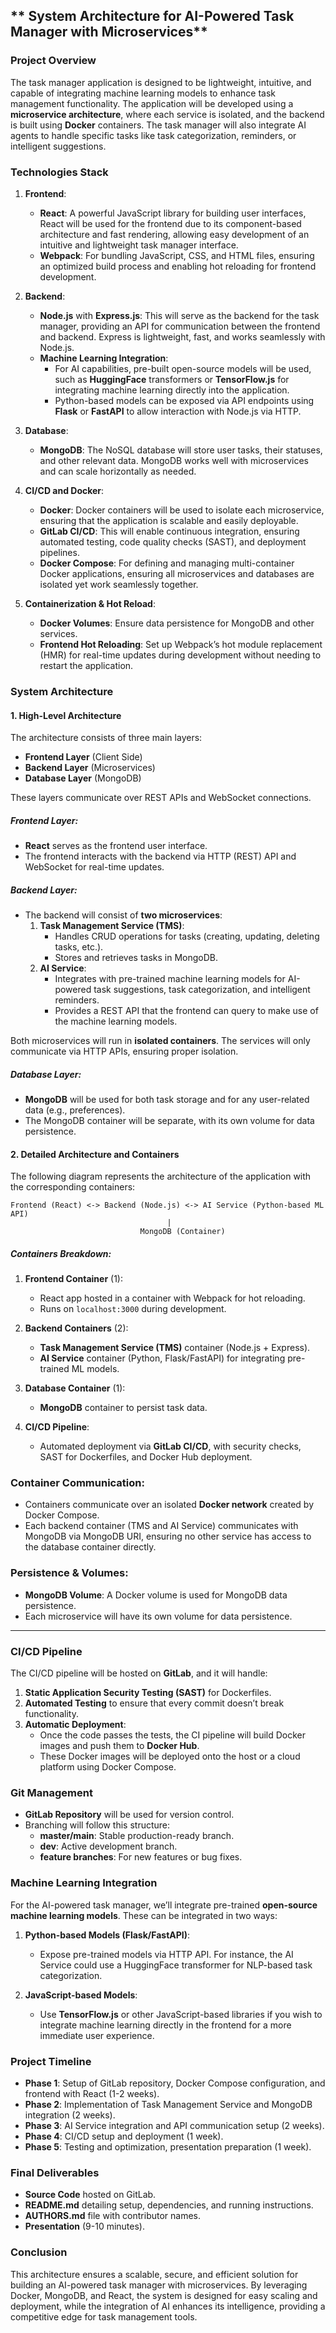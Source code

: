 
## ** System Architecture for AI-Powered Task Manager with Microservices**

### **Project Overview**
The task manager application is designed to be lightweight, intuitive, and capable of integrating machine learning models to enhance task management functionality. The application will be developed using a **microservice architecture**, where each service is isolated, and the backend is built using **Docker** containers. The task manager will also integrate AI agents to handle specific tasks like task categorization, reminders, or intelligent suggestions.

### **Technologies Stack**
1. **Frontend**:
   - **React**: A powerful JavaScript library for building user interfaces, React will be used for the frontend due to its component-based architecture and fast rendering, allowing easy development of an intuitive and lightweight task manager interface.
   - **Webpack**: For bundling JavaScript, CSS, and HTML files, ensuring an optimized build process and enabling hot reloading for frontend development.

2. **Backend**:
   - **Node.js** with **Express.js**: This will serve as the backend for the task manager, providing an API for communication between the frontend and backend. Express is lightweight, fast, and works seamlessly with Node.js.
   - **Machine Learning Integration**: 
     - For AI capabilities, pre-built open-source models will be used, such as **HuggingFace** transformers or **TensorFlow.js** for integrating machine learning directly into the application.
     - Python-based models can be exposed via API endpoints using **Flask** or **FastAPI** to allow interaction with Node.js via HTTP.

3. **Database**:
   - **MongoDB**: The NoSQL database will store user tasks, their statuses, and other relevant data. MongoDB works well with microservices and can scale horizontally as needed.

4. **CI/CD and Docker**:
   - **Docker**: Docker containers will be used to isolate each microservice, ensuring that the application is scalable and easily deployable.
   - **GitLab CI/CD**: This will enable continuous integration, ensuring automated testing, code quality checks (SAST), and deployment pipelines.
   - **Docker Compose**: For defining and managing multi-container Docker applications, ensuring all microservices and databases are isolated yet work seamlessly together.

5. **Containerization & Hot Reload**:
   - **Docker Volumes**: Ensure data persistence for MongoDB and other services.
   - **Frontend Hot Reloading**: Set up Webpack’s hot module replacement (HMR) for real-time updates during development without needing to restart the application.

### **System Architecture**

#### **1. High-Level Architecture**

The architecture consists of three main layers:

- **Frontend Layer** (Client Side)
- **Backend Layer** (Microservices)
- **Database Layer** (MongoDB)

These layers communicate over REST APIs and WebSocket connections.

##### **Frontend Layer**:
- **React** serves as the frontend user interface.
- The frontend interacts with the backend via HTTP (REST) API and WebSocket for real-time updates.

##### **Backend Layer**:
- The backend will consist of **two microservices**:
  1. **Task Management Service (TMS)**:
     - Handles CRUD operations for tasks (creating, updating, deleting tasks, etc.).
     - Stores and retrieves tasks in MongoDB.
  2. **AI Service**:
     - Integrates with pre-trained machine learning models for AI-powered task suggestions, task categorization, and intelligent reminders.
     - Provides a REST API that the frontend can query to make use of the machine learning models.

Both microservices will run in **isolated containers**. The services will only communicate via HTTP APIs, ensuring proper isolation.

##### **Database Layer**:
- **MongoDB** will be used for both task storage and for any user-related data (e.g., preferences).
- The MongoDB container will be separate, with its own volume for data persistence.

#### **2. Detailed Architecture and Containers**

The following diagram represents the architecture of the application with the corresponding containers:

```plaintext
Frontend (React) <-> Backend (Node.js) <-> AI Service (Python-based ML API)
                                   |
                             MongoDB (Container)
```

##### **Containers Breakdown**:
1. **Frontend Container** (1):
   - React app hosted in a container with Webpack for hot reloading.
   - Runs on `localhost:3000` during development.

2. **Backend Containers** (2):
   - **Task Management Service (TMS)** container (Node.js + Express).
   - **AI Service** container (Python, Flask/FastAPI) for integrating pre-trained ML models.
   
3. **Database Container** (1):
   - **MongoDB** container to persist task data.

4. **CI/CD Pipeline**:
   - Automated deployment via **GitLab CI/CD**, with security checks, SAST for Dockerfiles, and Docker Hub deployment.

### **Container Communication**:
- Containers communicate over an isolated **Docker network** created by Docker Compose.
- Each backend container (TMS and AI Service) communicates with MongoDB via MongoDB URI, ensuring no other service has access to the database container directly.

### **Persistence & Volumes**:
- **MongoDB Volume**: A Docker volume is used for MongoDB data persistence.
- Each microservice will have its own volume for data persistence.

---

### **CI/CD Pipeline**

The CI/CD pipeline will be hosted on **GitLab**, and it will handle:
1. **Static Application Security Testing (SAST)** for Dockerfiles.
2. **Automated Testing** to ensure that every commit doesn’t break functionality.
3. **Automatic Deployment**:
   - Once the code passes the tests, the CI pipeline will build Docker images and push them to **Docker Hub**.
   - These Docker images will be deployed onto the host or a cloud platform using Docker Compose.

### **Git Management**

- **GitLab Repository** will be used for version control.
- Branching will follow this structure:
  - **master/main**: Stable production-ready branch.
  - **dev**: Active development branch.
  - **feature branches**: For new features or bug fixes.

### **Machine Learning Integration**

For the AI-powered task manager, we’ll integrate pre-trained **open-source machine learning models**. These can be integrated in two ways:
1. **Python-based Models (Flask/FastAPI)**:
   - Expose pre-trained models via HTTP API. For instance, the AI Service could use a HuggingFace transformer for NLP-based task categorization.
   
2. **JavaScript-based Models**:
   - Use **TensorFlow.js** or other JavaScript-based libraries if you wish to integrate machine learning directly in the frontend for a more immediate user experience.

### **Project Timeline**

- **Phase 1**: Setup of GitLab repository, Docker Compose configuration, and frontend with React (1-2 weeks).
- **Phase 2**: Implementation of Task Management Service and MongoDB integration (2 weeks).
- **Phase 3**: AI Service integration and API communication setup (2 weeks).
- **Phase 4**: CI/CD setup and deployment (1 week).
- **Phase 5**: Testing and optimization, presentation preparation (1 week).

### **Final Deliverables**
- **Source Code** hosted on GitLab.
- **README.md** detailing setup, dependencies, and running instructions.
- **AUTHORS.md** file with contributor names.
- **Presentation** (9-10 minutes).

### **Conclusion**
This architecture ensures a scalable, secure, and efficient solution for building an AI-powered task manager with microservices. By leveraging Docker, MongoDB, and React, the system is designed for easy scaling and deployment, while the integration of AI enhances its intelligence, providing a competitive edge for task management tools.


